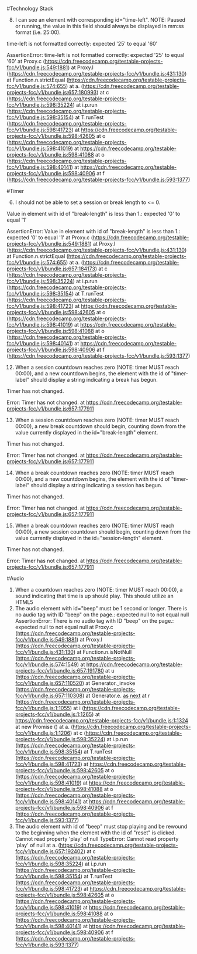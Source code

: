 #Technology Stack

8. I can see an element with corresponding id="time-left".
   NOTE: Paused or running, the value in this field should always be displayed in mm:ss format (i.e. 25:00).

time-left is not formatted correctly: expected '25' to equal '60'

AssertionError: time-left is not formatted correctly: expected '25' to equal '60'
at Proxy.c (https://cdn.freecodecamp.org/testable-projects-fcc/v1/bundle.js:549:1881)
at Proxy.l (https://cdn.freecodecamp.org/testable-projects-fcc/v1/bundle.js:431:130)
at Function.n.strictEqual (https://cdn.freecodecamp.org/testable-projects-fcc/v1/bundle.js:574:655)
at a.<anonymous> (https://cdn.freecodecamp.org/testable-projects-fcc/v1/bundle.js:657:180993)
at c (https://cdn.freecodecamp.org/testable-projects-fcc/v1/bundle.js:598:35224)
at i.p.run (https://cdn.freecodecamp.org/testable-projects-fcc/v1/bundle.js:598:35154)
at T.runTest (https://cdn.freecodecamp.org/testable-projects-fcc/v1/bundle.js:598:41723)
at https://cdn.freecodecamp.org/testable-projects-fcc/v1/bundle.js:598:42605
at o (https://cdn.freecodecamp.org/testable-projects-fcc/v1/bundle.js:598:41019)
at https://cdn.freecodecamp.org/testable-projects-fcc/v1/bundle.js:598:41088
at o (https://cdn.freecodecamp.org/testable-projects-fcc/v1/bundle.js:598:40141)
at https://cdn.freecodecamp.org/testable-projects-fcc/v1/bundle.js:598:40906
at f (https://cdn.freecodecamp.org/testable-projects-fcc/v1/bundle.js:593:1377)

#Timer

6. I should not be able to set a session or break length to <= 0.

Value in element with id of "break-length" is less than 1.: expected '0' to equal '1'

AssertionError: Value in element with id of "break-length" is less than 1.: expected '0' to equal '1'
at Proxy.c (https://cdn.freecodecamp.org/testable-projects-fcc/v1/bundle.js:549:1881)
at Proxy.l (https://cdn.freecodecamp.org/testable-projects-fcc/v1/bundle.js:431:130)
at Function.n.strictEqual (https://cdn.freecodecamp.org/testable-projects-fcc/v1/bundle.js:574:655)
at a.<anonymous> (https://cdn.freecodecamp.org/testable-projects-fcc/v1/bundle.js:657:184173)
at c (https://cdn.freecodecamp.org/testable-projects-fcc/v1/bundle.js:598:35224)
at i.p.run (https://cdn.freecodecamp.org/testable-projects-fcc/v1/bundle.js:598:35154)
at T.runTest (https://cdn.freecodecamp.org/testable-projects-fcc/v1/bundle.js:598:41723)
at https://cdn.freecodecamp.org/testable-projects-fcc/v1/bundle.js:598:42605
at o (https://cdn.freecodecamp.org/testable-projects-fcc/v1/bundle.js:598:41019)
at https://cdn.freecodecamp.org/testable-projects-fcc/v1/bundle.js:598:41088
at o (https://cdn.freecodecamp.org/testable-projects-fcc/v1/bundle.js:598:40141)
at https://cdn.freecodecamp.org/testable-projects-fcc/v1/bundle.js:598:40906
at f (https://cdn.freecodecamp.org/testable-projects-fcc/v1/bundle.js:593:1377)

12. When a session countdown reaches zero (NOTE: timer MUST reach 00:00),
    and a new countdown begins, the element with the id of "timer-label"
    should display a string indicating a break has begun.

Timer has not changed.

Error: Timer has not changed.
at https://cdn.freecodecamp.org/testable-projects-fcc/v1/bundle.js:657:177911

13. When a session countdown reaches zero (NOTE: timer MUST reach 00:00),
    a new break countdown should begin, counting down from
    the value currently displayed in the id="break-length" element.

Timer has not changed.

Error: Timer has not changed.
at https://cdn.freecodecamp.org/testable-projects-fcc/v1/bundle.js:657:177911

14. When a break countdown reaches zero (NOTE: timer MUST reach 00:00),
    and a new countdown begins, the element with the id of "timer-label"
    should display a string indicating a session has begun.

Timer has not changed.

Error: Timer has not changed.
at https://cdn.freecodecamp.org/testable-projects-fcc/v1/bundle.js:657:177911

15. When a break countdown reaches zero (NOTE: timer MUST reach 00:00),
    a new session countdown should begin, counting down from
    the value currently displayed in the id="session-length" element.

Timer has not changed.

Error: Timer has not changed.
at https://cdn.freecodecamp.org/testable-projects-fcc/v1/bundle.js:657:177911

#Audio

1. When a countdown reaches zero (NOTE: timer MUST reach 00:00), a sound indicating that time is up should play. This should utilize an HTML5 <audio> tag and have a corresponding id="beep".
   There is no audio tag with ID "beep" on the page.: expected null to not equal null
   AssertionError: There is no audio tag with ID "beep" on the page.: expected null to not equal null
   at Proxy.c (https://cdn.freecodecamp.org/testable-projects-fcc/v1/bundle.js:549:1881)
   at Proxy.l (https://cdn.freecodecamp.org/testable-projects-fcc/v1/bundle.js:431:130)
   at Function.n.isNotNull (https://cdn.freecodecamp.org/testable-projects-fcc/v1/bundle.js:574:1549)
   at a.<anonymous> (https://cdn.freecodecamp.org/testable-projects-fcc/v1/bundle.js:657:191198)
   at u (https://cdn.freecodecamp.org/testable-projects-fcc/v1/bundle.js:657:110520)
   at Generator.\_invoke (https://cdn.freecodecamp.org/testable-projects-fcc/v1/bundle.js:657:110308)
   at Generator.e.<computed> [as next](https://cdn.freecodecamp.org/testable-projects-fcc/v1/bundle.js:657:110942)
   at r (https://cdn.freecodecamp.org/testable-projects-fcc/v1/bundle.js:1:1055)
   at i (https://cdn.freecodecamp.org/testable-projects-fcc/v1/bundle.js:1:1265)
   at https://cdn.freecodecamp.org/testable-projects-fcc/v1/bundle.js:1:1324
   at new Promise (<anonymous>)
   at a.<anonymous> (https://cdn.freecodecamp.org/testable-projects-fcc/v1/bundle.js:1:1206)
   at c (https://cdn.freecodecamp.org/testable-projects-fcc/v1/bundle.js:598:35224)
   at i.p.run (https://cdn.freecodecamp.org/testable-projects-fcc/v1/bundle.js:598:35154)
   at T.runTest (https://cdn.freecodecamp.org/testable-projects-fcc/v1/bundle.js:598:41723)
   at https://cdn.freecodecamp.org/testable-projects-fcc/v1/bundle.js:598:42605
   at o (https://cdn.freecodecamp.org/testable-projects-fcc/v1/bundle.js:598:41019)
   at https://cdn.freecodecamp.org/testable-projects-fcc/v1/bundle.js:598:41088
   at o (https://cdn.freecodecamp.org/testable-projects-fcc/v1/bundle.js:598:40141)
   at https://cdn.freecodecamp.org/testable-projects-fcc/v1/bundle.js:598:40906
   at f (https://cdn.freecodecamp.org/testable-projects-fcc/v1/bundle.js:593:1377)
2. The audio element with id="beep" must be 1 second or longer.
   There is no audio tag with ID "beep" on the page.: expected null to not equal null
   AssertionError: There is no audio tag with ID "beep" on the page.: expected null to not equal null
   at Proxy.c (https://cdn.freecodecamp.org/testable-projects-fcc/v1/bundle.js:549:1881)
   at Proxy.l (https://cdn.freecodecamp.org/testable-projects-fcc/v1/bundle.js:431:130)
   at Function.n.isNotNull (https://cdn.freecodecamp.org/testable-projects-fcc/v1/bundle.js:574:1549)
   at https://cdn.freecodecamp.org/testable-projects-fcc/v1/bundle.js:657:191780
   at u (https://cdn.freecodecamp.org/testable-projects-fcc/v1/bundle.js:657:110520)
   at Generator.\_invoke (https://cdn.freecodecamp.org/testable-projects-fcc/v1/bundle.js:657:110308)
   at Generator.e.<computed> [as next](https://cdn.freecodecamp.org/testable-projects-fcc/v1/bundle.js:657:110942)
   at r (https://cdn.freecodecamp.org/testable-projects-fcc/v1/bundle.js:1:1055)
   at i (https://cdn.freecodecamp.org/testable-projects-fcc/v1/bundle.js:1:1265)
   at https://cdn.freecodecamp.org/testable-projects-fcc/v1/bundle.js:1:1324
   at new Promise (<anonymous>)
   at a.<anonymous> (https://cdn.freecodecamp.org/testable-projects-fcc/v1/bundle.js:1:1206)
   at c (https://cdn.freecodecamp.org/testable-projects-fcc/v1/bundle.js:598:35224)
   at i.p.run (https://cdn.freecodecamp.org/testable-projects-fcc/v1/bundle.js:598:35154)
   at T.runTest (https://cdn.freecodecamp.org/testable-projects-fcc/v1/bundle.js:598:41723)
   at https://cdn.freecodecamp.org/testable-projects-fcc/v1/bundle.js:598:42605
   at o (https://cdn.freecodecamp.org/testable-projects-fcc/v1/bundle.js:598:41019)
   at https://cdn.freecodecamp.org/testable-projects-fcc/v1/bundle.js:598:41088
   at o (https://cdn.freecodecamp.org/testable-projects-fcc/v1/bundle.js:598:40141)
   at https://cdn.freecodecamp.org/testable-projects-fcc/v1/bundle.js:598:40906
   at f (https://cdn.freecodecamp.org/testable-projects-fcc/v1/bundle.js:593:1377)
3. The audio element with id of "beep" must stop playing and be rewound to the beginning when the element with the id of "reset" is clicked.
   Cannot read property 'play' of null
   TypeError: Cannot read property 'play' of null
   at a.<anonymous> (https://cdn.freecodecamp.org/testable-projects-fcc/v1/bundle.js:657:192402)
   at c (https://cdn.freecodecamp.org/testable-projects-fcc/v1/bundle.js:598:35224)
   at i.p.run (https://cdn.freecodecamp.org/testable-projects-fcc/v1/bundle.js:598:35154)
   at T.runTest (https://cdn.freecodecamp.org/testable-projects-fcc/v1/bundle.js:598:41723)
   at https://cdn.freecodecamp.org/testable-projects-fcc/v1/bundle.js:598:42605
   at o (https://cdn.freecodecamp.org/testable-projects-fcc/v1/bundle.js:598:41019)
   at https://cdn.freecodecamp.org/testable-projects-fcc/v1/bundle.js:598:41088
   at o (https://cdn.freecodecamp.org/testable-projects-fcc/v1/bundle.js:598:40141)
   at https://cdn.freecodecamp.org/testable-projects-fcc/v1/bundle.js:598:40906
   at f (https://cdn.freecodecamp.org/testable-projects-fcc/v1/bundle.js:593:1377)
